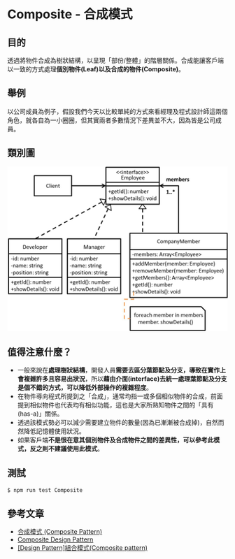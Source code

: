 # Composite - 合成模式
## 目的
透過將物件合成為樹狀結構，以呈現「部份/整體」的階層關係。合成能讓客戶端以一致的方式處理**個別物件(Leaf)**以及**合成的物件(Composite)**。

## 舉例
以公司成員為例子，假設我們今天以比較單純的方式來看經理及程式設計師這兩個角色，就各自為一小圈圈，但其實兩者多數情況下差異並不大，因為皆是公司成員。

## 類別圖
![Image](uml/example.jpg)

## 值得注意什麼？
- 一般來說在**處理樹狀結構**，開發人員**需要去區分葉節點及分支，導致在實作上會複雜許多且容易出狀況**，所以**藉由介面(interface)去統一處理葉節點及分支是個不錯的方式，可以降低外部操作的複雜程度**。
- 在物件導向程式所提到之「合成」，通常均指一或多個相似物件的合成，前面提到相似物件也代表均有相似功能，這也是大家所熟知物件之間的「具有(has-a)」關係。
- 透過該模式勢必可以減少需要建立物件的數量(因為已漸漸被合成掉)，自然而然降低記憶體使用狀況。
- 如果客戶端**不是很在意其個別物件及合成物件之間的差異性，可以參考此模式，反之則不建議使用此模式**。

## 測試
```
$ npm run test Composite
```

## 參考文章
 - [合成模式 (Composite Pattern)](http://corrupt003-design-pattern.blogspot.com/2016/08/composite-pattern.html)
 - [Composite Design Pattern](https://www.geeksforgeeks.org/composite-design-pattern/)
 - [\[Design Pattern\]組合模式(Composite pattern)](https://dotblogs.com.tw/ricochen/2012/08/08/73906)